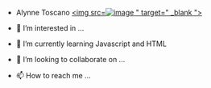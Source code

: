 - Alynne Toscano 
<a href="https://www.instagram.com/alynnetoscano_/?next=%2F" target="_blank"><img src=![image](https://user-images.githubusercontent.com/115585444/204385474-a387e9bf-96c4-4967-a7c9-aa66f0fda846.png)
" target=" _blank "></a>


- 👀 I’m interested in ...
- 🌱 I’m currently learning Javascript and HTML
- 💞️ I’m looking to collaborate on ...
- 📫 How to reach me ...

<!---
alynnetoscano/alynnetoscano is a ✨ special ✨ repository because its `README.md` (this file) appears on your GitHub profile.
You can click the Preview link to take a look at your changes.
--->
